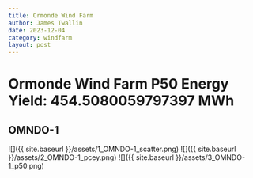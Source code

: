 ```yaml
---
title: Ormonde Wind Farm
author: James Twallin
date: 2023-12-04
category: windfarm
layout: post
---
```

# Ormonde Wind Farm P50 Energy Yield: 454.5080059797397 MWh

OMNDO-1
-------------
![]({{ site.baseurl }}/assets/1_OMNDO-1_scatter.png)
![]({{ site.baseurl }}/assets/2_OMNDO-1_pcey.png)
![]({{ site.baseurl }}/assets/3_OMNDO-1_p50.png)

